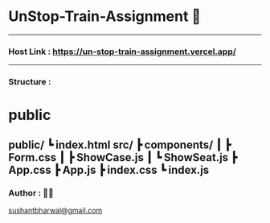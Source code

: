 # UnStop-Train-Assignment 🚂
------
### Host Link : https://un-stop-train-assignment.vercel.app/
------
### Structure :
# public
public/
┗ index.html
src/
┣ components/
┃ ┣ Form.css
┃ ┣ ShowCase.js
┃ ┗ ShowSeat.js
┣ App.css
┣ App.js
┣ index.css
┗ index.js
 ------
 ### Author : 👨‍🎓
 sushantbharwal@gmail.com